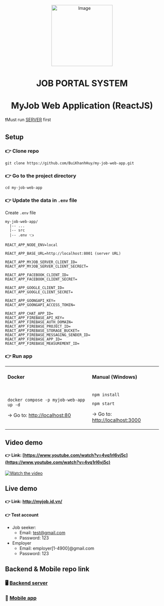 <p align="center">
 
 <img src="https://github.com/BuiKhanhHuy/my-job-web-app/assets/69914972/3252a6c3-4ec7-46cd-8265-e1d42ade58ea" width="200"  alt="Image" />
 
</p>
<h1 align="center">JOB PORTAL SYSTEM</h1>
<h1 align="center">MyJob Web Application (ReactJS)</h1>

❗Must run [SERVER](https://github.com/BuiKhanhHuy/myjob_api) first

## Setup

### 👉 Clone repo

```plaintext
git clone https://github.com/BuiKhanhHuy/my-job-web-app.git
```

### 👉 Go to the project directory

```plaintext
cd my-job-web-app
```

### 👉 Update the data in `.env` file

Create `.env` file

```plaintext
my-job-web-app/
  |-- ...
  |-- src
  |-- .env 👈
```

```plaintext
REACT_APP_NODE_ENV=local

REACT_APP_BASE_URL=http://localhost:8001 (server URL)

REACT_APP_MYJOB_SERVER_CLIENT_ID=
REACT_APP_MYJOB_SERVER_CLIENT_SECRECT=

REACT_APP_FACEBOOK_CLIENT_ID=
REACT_APP_FACEBOOK_CLIENT_SECRET=

REACT_APP_GOOGLE_CLIENT_ID=
REACT_APP_GOOGLE_CLIENT_SECRET=

REACT_APP_GOONGAPI_KEY=
REACT_APP_GOONGAPI_ACCESS_TOKEN=

REACT_APP_CHAT_APP_ID=
REACT_APP_FIREBASE_API_KEY=
REACT_APP_FIREBASE_AUTH_DOMAIN=
REACT_APP_FIREBASE_PROJECT_ID=
REACT_APP_FIREBASE_STORAGE_BUCKET=
REACT_APP_FIREBASE_MESSAGING_SENDER_ID=
REACT_APP_FIREBASE_APP_ID=
REACT_APP_FIREBASE_MEASUREMENT_ID=
```

### 👉 Run app

<table><tbody><tr><td><h4>Docker</h4></td><td><h4>Manual (Windows)</h4></td></tr><tr><td><pre><code class="language-plaintext">docker compose -p myjob-web-app up -d</code></pre><p>→ Go to: <a href="http://localhost:80">http://localhost:80</a></p></td><td><pre><code class="language-plaintext">npm install</code></pre><pre><code class="language-plaintext">npm start</code></pre><p>→ Go to: <a href="http://localhost:3000">http://localhost:3000</a></p></td></tr></tbody></table>

## Video demo

#### **👉 Link**: [https://www.youtube.com/watch?v=4vq1rl6vj5c](https://www.youtube.com/watch?v=4vq1rl6vj5c)

[![Watch the video](https://github.com/BuiKhanhHuy/my-job-web-app/assets/69914972/6ed3db35-f195-4295-b152-a861fa30b3d7)](https://www.youtube.com/watch?v=4vq1rl6vj5c)

## Live demo

#### 👉 Link: http://myjob.id.vn/

#### 👉 Test account

*   Job seeker:
    *   Email: test@gmail.com
    *   Password: 123
*   Employer
    *   Email: employer\[1-4900\]@gmail.com
    *   Password: 123

## Backend & Mobile repo link

### 🖥️ [Backend server](https://github.com/BuiKhanhHuy/myjob_api)

### 📱 [Mobile app](https://github.com/BuiKhanhHuy/MyJobApp)
